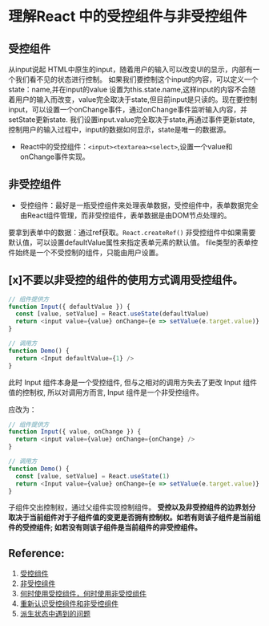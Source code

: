 # 理解React 中的受控组件与非受控组件

## 受控组件
从input说起
HTML中原生的input，随着用户的输入可以改变UI的显示，内部有一个我们看不见的状态进行控制。
如果我们要控制这个input的内容，可以定义一个state：name,并在input的value 设置为this.state.name,这样input的内容不会随着用户的输入而改变，value完全取决于state,但目前input是只读的。现在要控制input，可以设置一个onChange事件，通过onChange事件监听输入内容，并setState更新state.
  我们设置input.value完全取决于state,再通过事件更新state,控制用户的输入过程中，input的数据如何显示，state是唯一的数据源。

- React中的受控组件：`<input><textarea><select>`,设置一个value和onChange事件实现。

## 非受控组件
- 受控组件：最好是一瓶受控组件来处理表单数据，受控组件中，表单数据完全由React组件管理，而非受控组件，表单数据是由DOM节点处理的。

要拿到表单中的数据：通过ref获取。`React.createRef()`
非受控组件中如果需要默认值，可以设置defaultValue属性来指定表单元素的默认值。
file类型的表单控件始终是一个不受控制的组件，只能由用户设置。

## [x]不要以非受控的组件的使用方式调用受控组件。
```js
// 组件提供方
function Input({ defaultValue }) {
  const [value, setValue] = React.useState(defaultValue)
  return <input value={value} onChange={e => setValue(e.target.value)} />
}

// 调用方
function Demo() {
  return <Input defaultValue={1} />
}
```
此时 Input 组件本身是一个受控组件, 但与之相对的调用方失去了更改 Input 组件值的控制权, 所以对调用方而言, Input 组件是一个非受控组件。

应改为：
```js
// 组件提供方
function Input({ value, onChange }) {
  return <input value={value} onChange={onChange} />
}

// 调用方
function Demo() {
  const [value, setValue] = React.useState(1)
  return <Input value={value} onChange={e => setValue(e.target.value)} />
}
```
子组件交出控制权，通过父组件实现控制组件。
**受控以及非受控组件的边界划分取决于当前组件对于子组件值的变更是否拥有控制权。如若有则该子组件是当前组件的受控组件; 如若没有则该子组件是当前组件的非受控组件。**


## Reference:
1. [受控组件](https://zh-hans.reactjs.org/docs/forms.html#controlled-components)
2. [非受控组件](https://zh-hans.reactjs.org/docs/uncontrolled-components.html)
3. [何时使用受控组件，何时使用非受控组件](https://goshakkk.name/controlled-vs-uncontrolled-inputs-react/)
4. [重新认识受控组件和非受控组件](https://muyunyun.cn/posts/8bdf2cdf/)
5. [派生状态中遇到的问题](https://reactjs.org/blog/2018/06/07/you-probably-dont-need-derived-state.html#common-bugs-when-using-derived-state)
